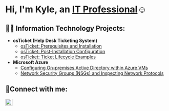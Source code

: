 <h1>Hi, I'm Kyle, an <a href="https://www.linkedin.com/in/kyle-lenoir-622964251/">IT Professional</a>☺</h1>
<h2>👨‍💻 Information Technology Projects:</h2>

- <b>osTicket (Help Desk Ticketing System)</b>
  - [osTicket: Prerequisites and Installation](https://github.com/kylelenoir/osticket-prereqs)
  - [osTicket: Post-Installation Configuration](https://github.com/kylelenoir/osticket-Postinstall)
  - [osTicket: Ticket Lifecycle Examples](https://github.com/kylelenoir/ticket-lifecycle)
- <b>Microsoft Azure</b>
  - [Configuring On-premises Active Directory within Azure VMs](https://github.com/kylelenoir/configure-ad)
  - [Network Security Groups (NSGs) and Inspecting Network Protocols](https://github.com/kylelenoir/azure-network-protocols)

<h2>🤳Connect with me:</h2>

[<img align="left" alt="Josh | LinkedIn" width="22px" src="https://cdn.jsdelivr.net/npm/simple-icons@v3/icons/linkedin.svg" />][linkedin]

[linkedin]: https://www.linkedin.com/in/kyle-lenoir-622964251/
